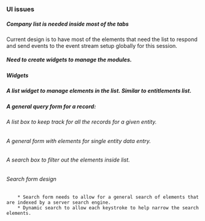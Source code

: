 ### UI issues

##### Company list is needed inside most of the tabs

Current design is to have most of the elements that need the list to respond and send events to the event stream setup globally for this session.

##### Need to create widgets to manage the modules.

##### Widgets

##### A list widget to manage elements in the list. Similar to entitlements list.

##### A general query form for a record: 
###### A list box to keep track for all the records for a given entity.
###### A general form with elements for single entity data entry.
###### A search box to filter out the elements inside list.


###### Search form design
		* Search form needs to allow for a general search of elements that are indexed by a server search engine.
		* Dynamic search to allow each keystroke to help narrow the search elements. 


